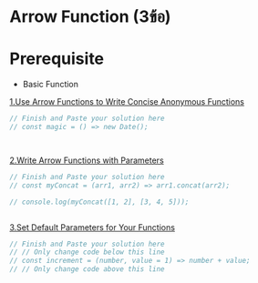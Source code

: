 # Arrow Function (3ข้อ)

# Prerequisite 
- Basic Function



[1.Use Arrow Functions to Write Concise Anonymous Functions](https://www.freecodecamp.org/learn/javascript-algorithms-and-data-structures/es6/use-arrow-functions-to-write-concise-anonymous-functions)
```js
// Finish and Paste your solution here
// const magic = () => new Date();




```
[2.Write Arrow Functions with Parameters](https://www.freecodecamp.org/learn/javascript-algorithms-and-data-structures/es6/write-arrow-functions-with-parameters)
```js
// Finish and Paste your solution here
// const myConcat = (arr1, arr2) => arr1.concat(arr2);

// console.log(myConcat([1, 2], [3, 4, 5]));



```
[3.Set Default Parameters for Your Functions](https://www.freecodecamp.org/learn/javascript-algorithms-and-data-structures/es6/set-default-parameters-for-your-functions)
```js
// Finish and Paste your solution here
// // Only change code below this line
// const increment = (number, value = 1) => number + value;
// // Only change code above this line



```

